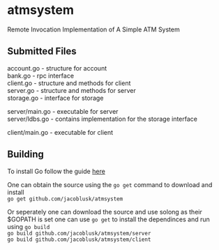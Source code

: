 atmsystem
=========

Remote Invocation Implementation of A Simple ATM System

Submitted Files
---------------

account.go 		- structure for account  
bank.go    		- rpc interface  
client.go  		- structure and methods for client  
server.go  		- structure and methods for server  
storage.go 		- interface for storage  

server/main.go 	- executable for server  
server/ldbs.go 	- contains implementation for the storage interface  

client/main.go 	- executable for client

Building
--------

To install Go follow the guide [here](https://golang.org/doc/install)

One can obtain the source using the `go get` command to download and install  
`go get github.com/jacoblusk/atmsystem`

Or seperately one can download the source and use solong as their $GOPATH is
set one can use `go get` to install the dependinces and run using `go build`   
`go build github.com/jacoblusk/atmsystem/server`   
`go build github.com/jacoblusk/atmsystem/client`   

